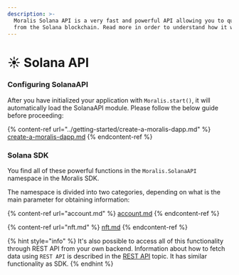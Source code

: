 ```yaml
---
description: >-
  Moralis Solana API is a very fast and powerful API allowing you to query data
  from the Solana blockchain. Read more in order to understand how it works.
---
```


# ☀ Solana API

### Configuring SolanaAPI

After you have initialized your application with `Moralis.start()`, it will automatically load the SolanaAPI module. Please follow the below guide before proceeding:

{% content-ref url="../getting-started/create-a-moralis-dapp.md" %}
[create-a-moralis-dapp.md](../getting-started/create-a-moralis-dapp.md)
{% endcontent-ref %}

### Solana SDK

You find all of these powerful functions in the `Moralis.SolanaAPI` namespace in the Moralis SDK.

The namespace is divided into two categories, depending on what is the main parameter for obtaining information:

{% content-ref url="account.md" %}
[account.md](account.md)
{% endcontent-ref %}

{% content-ref url="nft.md" %}
[nft.md](nft.md)
{% endcontent-ref %}

{% hint style="info" %}
It's also possible to access all of this functionality through REST API from your own backend. Information about how to fetch data using `REST API` is described in the [REST API](../web3-sdk/moralis-web3-api-rest.md) topic. It has similar functionality as SDK.
{% endhint %}
